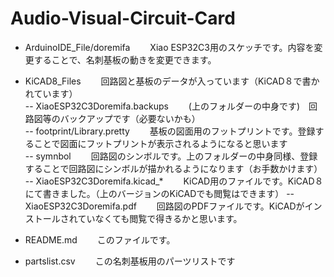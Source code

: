 # Audio-Visual-Circuit-Card
- ArduinoIDE_File/doremifa     　　Xiao ESP32C3用のスケッチです。内容を変更することで、名刺基板の動きを変更できます。<br>
- KiCAD8_Files    　　回路図と基板のデータが入っています（KiCAD８で書かれています）<br>
-- XiaoESP32C3Doremifa.backups    　　(上のフォルダーの中身です)　回路図等のバックアップです（必要ないかも）<br>
-- footprint/Library.pretty    　　基板の図面用のフットプリントです。登録することで図面にフットプリントが表示されるようになると思います<br>
-- symnbol    　　回路図のシンボルです。上のフォルダーの中身同様、登録することで回路図にシンボルが描かれるようになります（お手数かけます）<br>
-- XiaoESP32C3Doremifa.kicad_*    　　KiCAD用のファイルです。KiCAD８にて書きました。（上のバージョンのKiCADでも閲覧はできます）
-- XiaoESP32C3Doremifa.pdf    　　回路図のPDFファイルです。KiCADがインストールされていなくても閲覧で得きるかと思います。

- README.md    　　このファイルです。
- partslist.csv    　　この名刺基板用のパーツリストです
